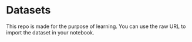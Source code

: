 # Datasets

This repo is made for the purpose of learning. You can use the raw URL to import the dataset in your notebook.
